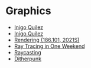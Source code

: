 # Graphics

* [Inigo Quilez][1]
* [Inigo Quilez][2]
* [Rendering (186.101, 2021S)][3]
* [Ray Tracing in One Weekend][4]
* [Raycasting][5]
* [Ditherpunk][6]

[1]: https://iquilezles.org/
[2]: https://www.youtube.com/c/InigoQuilez
[3]: https://www.youtube.com/playlist?list=PLmIqTlJ6KsE2yXzeq02hqCDpOdtj6n6A9
[4]: https://raytracing.github.io/
[5]: https://lodev.org/cgtutor/raycasting.html
[6]: https://surma.dev/things/ditherpunk/
